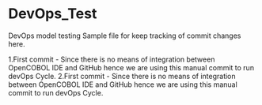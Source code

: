 # DevOps_Test
DevOps model testing
Sample file for keep tracking of commit changes here.

1.First commit - Since there is no means of integration between OpenCOBOL IDE and GitHub hence we are using this manual commit to run devOps Cycle.
2.First commit - Since there is no means of integration between OpenCOBOL IDE and GitHub hence we are using this manual commit to run devOps Cycle. 
